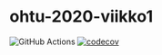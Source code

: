 # ohtu-2020-viikko1

![GitHub Actions](https://github.com/olenleo/ohtu-2020-viikko1/workflows/Java%20CI%20with%20Gradle/badge.svg) [![codecov](https://codecov.io/gh/olenleo/ohtu-2020-viikko1/branch/main/graph/badge.svg?token=KVYMN21AEF)](https://codecov.io/gh/olenleo/ohtu-2020-viikko1)
